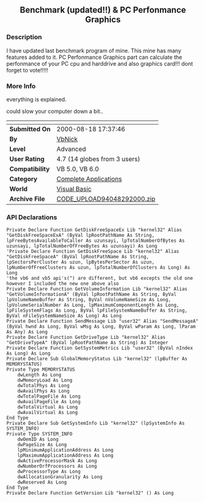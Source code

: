 ﻿<div align="center">

## Benchmark \(updated\!\!\) & PC Perfonmance Graphics


</div>

### Description

I have updated last benchmark program of mine. This mine has many features added to it. PC Perfonmance Graphics part can calculate the perfonmance of your PC cpu and harddrive and also graphics card!!! dont forget to vote!!!!!
 
### More Info
 
everything is explained.

could slow your computer down a bit..


<span>             |<span>
---                |---
**Submitted On**   |2000-08-18 17:37:46
**By**             |[VbNick](https://github.com/Planet-Source-Code/PSCIndex/blob/master/ByAuthor/vbnick.md)
**Level**          |Advanced
**User Rating**    |4.7 (14 globes from 3 users)
**Compatibility**  |VB 5\.0, VB 6\.0
**Category**       |[Complete Applications](https://github.com/Planet-Source-Code/PSCIndex/blob/master/ByCategory/complete-applications__1-27.md)
**World**          |[Visual Basic](https://github.com/Planet-Source-Code/PSCIndex/blob/master/ByWorld/visual-basic.md)
**Archive File**   |[CODE\_UPLOAD94048292000\.zip](https://github.com/Planet-Source-Code/vbnick-benchmark-updated-pc-perfonmance-graphics__1-11081/archive/master.zip)

### API Declarations

```
Private Declare Function GetDiskFreeSpaceEx Lib "kernel32" Alias "GetDiskFreeSpaceExA" (ByVal lpRootPathName As String, lpFreeBytesAvailableToCaller As uzunsayi, lpTotalNumberOfBytes As uzunsayi, lpTotalNumberOfFreeBytes As uzunsayi) As Long
'Private Declare Function GetDiskFreeSpace Lib "kernel32" Alias "GetDiskFreeSpaceA" (ByVal lpRootPathName As String, lpSectorsPerCluster As uzun, lpBytesPerSector As uzun, lpNumberOfFreeClusters As uzun, lpTotalNumberOfClusters As Long) As Long
'the vb6 and vb5 api's(^) are different, but vb6 excepts the old one however I included the new one above also
Private Declare Function GetVolumeInformation Lib "kernel32" Alias "GetVolumeInformationA" (ByVal lpRootPathName As String, ByVal lpVolumeNameBuffer As String, ByVal nVolumeNameSize As Long, lpVolumeSerialNumber As Long, lpMaximumComponentLength As Long, lpFileSystemFlags As Long, ByVal lpFileSystemNameBuffer As String, ByVal nFileSystemNameSize As Long) As Long
Private Declare Function SendMessage Lib "user32" Alias "SendMessageA" (ByVal hwnd As Long, ByVal wMsg As Long, ByVal wParam As Long, lParam As Any) As Long
Private Declare Function GetDriveType Lib "kernel32" Alias "GetDriveTypeA" (ByVal lpRootPathName As String) As Integer
Private Declare Function GetSystemMetrics Lib "user32" (ByVal nIndex As Long) As Long
Private Declare Sub GlobalMemoryStatus Lib "kernel32" (lpBuffer As MEMORYSTATUS)
Private Type MEMORYSTATUS
    dwLength As Long
    dwMemoryLoad As Long
    dwTotalPhys As Long
    dwAvailPhys As Long
    dwTotalPageFile As Long
    dwAvailPageFile As Long
    dwTotalVirtual As Long
    dwAvailVirtual As Long
End Type
Private Declare Sub GetSystemInfo Lib "kernel32" (lpSystemInfo As SYSTEM_INFO)
Private Type SYSTEM_INFO
    dwOemID As Long
    dwPageSize As Long
    lpMinimumApplicationAddress As Long
    lpMaximumApplicationAddress As Long
    dwActiveProcessorMask As Long
    dwNumberOrfProcessors As Long
    dwProcessorType As Long
    dwAllocationGranularity As Long
    dwReserved As Long
End Type
Private Declare Function GetVersion Lib "kernel32" () As Long
```





